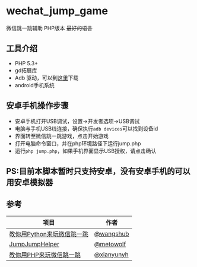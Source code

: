 # wechat_jump_game
微信跳一跳辅助 PHP版本 ~~最好的语言~~ 

## 工具介绍

- PHP 5.3+
- gd拓展库
- Adb 驱动，可以到[这里](https://adb.clockworkmod.com/)下载
- android手机系统

## 安卓手机操作步骤

- 安卓手机打开USB调试，设置->开发者选项->USB调试
- 电脑与手机USB线连接，确保执行`adb devices`可以找到设备id
- 界面转至微信跳一跳游戏，点击开始游戏
- 打开电脑命令窗口，并在php环境路径下运行jump.php
- 运行`php jump.php`，如果手机界面显示USB授权，请点击确认

## PS:目前本脚本暂时只支持安卓，没有安卓手机的可以用安卓模拟器

## 参考

|项目|作者|
|---|---|
|[教你用Python来玩微信跳一跳](https://github.com/wangshub/wechat_jump_game)|[@wangshub](https://github.com/wangshub)|
|[JumpJumpHelper](https://github.com/metowolf/JumpJumpHelper)|[@metowolf](https://github.com/metowolf)|
|[教你用PHP来玩微信跳一跳](https://github.com/xianyunyh/wechat_jump_game)|[@xianyunyh](https://github.com/xianyunyh)|








